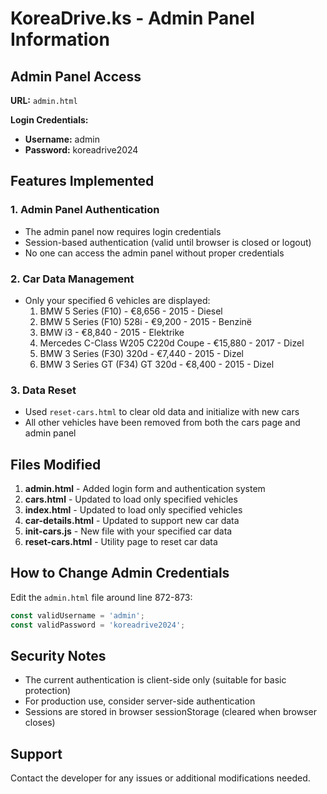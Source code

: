 # KoreaDrive.ks - Admin Panel Information

## Admin Panel Access

**URL:** `admin.html`

**Login Credentials:**
- **Username:** admin
- **Password:** koreadrive2024

## Features Implemented

### 1. Admin Panel Authentication
- The admin panel now requires login credentials
- Session-based authentication (valid until browser is closed or logout)
- No one can access the admin panel without proper credentials

### 2. Car Data Management
- Only your specified 6 vehicles are displayed:
  1. BMW 5 Series (F10) - €8,656 - 2015 - Diesel
  2. BMW 5 Series (F10) 528i - €9,200 - 2015 - Benzinë  
  3. BMW i3 - €8,840 - 2015 - Elektrike
  4. Mercedes C-Class W205 C220d Coupe - €15,880 - 2017 - Dizel
  5. BMW 3 Series (F30) 320d - €7,440 - 2015 - Dizel
  6. BMW 3 Series GT (F34) GT 320d - €8,400 - 2015 - Dizel

### 3. Data Reset
- Used `reset-cars.html` to clear old data and initialize with new cars
- All other vehicles have been removed from both the cars page and admin panel

## Files Modified

1. **admin.html** - Added login form and authentication system
2. **cars.html** - Updated to load only specified vehicles
3. **index.html** - Updated to load only specified vehicles
4. **car-details.html** - Updated to support new car data
5. **init-cars.js** - New file with your specified car data
6. **reset-cars.html** - Utility page to reset car data

## How to Change Admin Credentials

Edit the `admin.html` file around line 872-873:
```javascript
const validUsername = 'admin';
const validPassword = 'koreadrive2024';
```

## Security Notes

- The current authentication is client-side only (suitable for basic protection)
- For production use, consider server-side authentication
- Sessions are stored in browser sessionStorage (cleared when browser closes)

## Support

Contact the developer for any issues or additional modifications needed.
